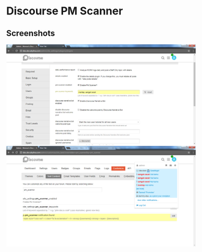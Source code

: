 # Discourse PM Scanner

## Screenshots

![site setting](site_setting.png?raw=true)
![template setting](template_setting.png?raw=true)